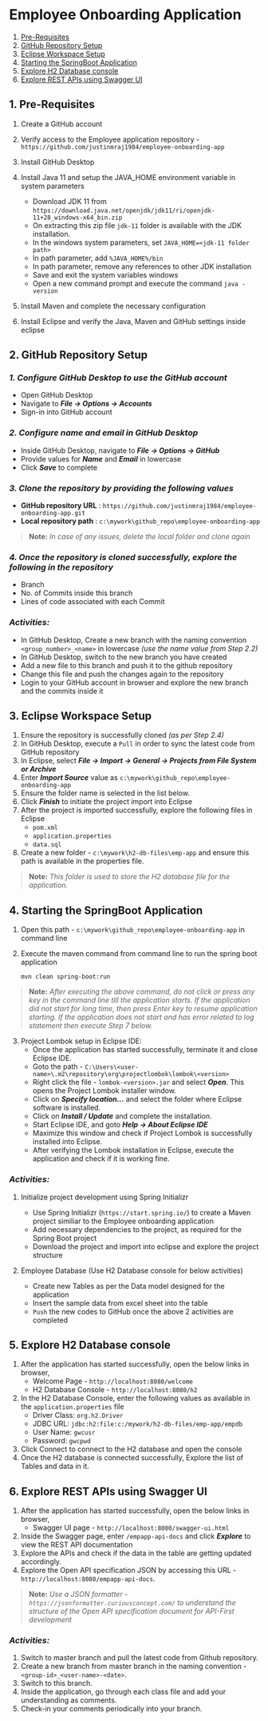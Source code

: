 # Employee Onboarding Application

1. [Pre-Requisites](#1-pre-requisites)
2. [GitHub Repository Setup](#2-github-repository-setup)
3. [Eclipse Workspace Setup](#3-eclipse-workspace-setup)
4. [Starting the SpringBoot Application](#4-starting-the-springboot-application)
5. [Explore H2 Database console](#5-explore-h2-database-console)
6. [Explore REST APIs using Swagger UI](#6-explore-rest-apis-using-swagger-ui)


## 1. Pre-Requisites
1. Create a GitHub account
2. Verify access to the Employee application repository - `https://github.com/justinmraj1984/employee-onboarding-app`
3. Install GitHub Desktop
4. Install Java 11 and setup the JAVA_HOME environment variable in system parameters
    - Download JDK 11 from `https://download.java.net/openjdk/jdk11/ri/openjdk-11+28_windows-x64_bin.zip`
    - On extracting this zip file `jdk-11` folder is available with the JDK installation.
    - In the windows system parameters, set `JAVA_HOME=<jdk-11 folder path>`
    - In path parameter, add `%JAVA_HOME%/bin`
    - In path parameter, remove any references to other JDK installation
    - Save and exit the system variables windows
    - Open a new command prompt and execute the command `java -version`

5. Install Maven and complete the necessary configuration
6. Install Eclipse and verify the Java, Maven and GitHub settings inside eclipse

## 2. GitHub Repository Setup
### _1. Configure GitHub Desktop to use the GitHub account_
  - Open GitHub Desktop
  - Navigate to ***File -> Options -> Accounts***
  - Sign-in into GitHub account

### _2. Configure name and email in GitHub Desktop_
  - Inside GitHub Desktop, navigate to ***File -> Options -> GitHub***
  - Provide values for ***Name*** and ***Email*** in lowercase
  - Click ***Save*** to complete

### _3. Clone the repository by providing the following values_
  - **GitHub repository URL** : `https://github.com/justinmraj1984/employee-onboarding-app.git`
  - **Local repository path** : `c:\mywork\github_repo\employee-onboarding-app`

> **Note:** 
> *In case of any issues, delete the local folder and clone again*

### _4. Once the repository is cloned successfully, explore the following in the repository_
- Branch
- No. of Commits inside this branch
- Lines of code associated with each Commit

### _Activities:_
- In GitHub Desktop, Create a new branch with the naming convention `<group_number>_<name>` in lowercase *(use the name value from Step 2.2)*
- In GitHub Desktop, switch to the new branch you have created
- Add a new file to this branch and push it to the github repository
- Change this file and push the changes again to the repository
- Login to your GitHub account in browser and explore the new branch and the commits inside it

## 3. Eclipse Workspace Setup
1. Ensure the repository is successfully cloned *(as per Step 2.4)*
2. In GitHub Desktop, execute a `Pull` in order to sync the latest code from GitHub repository
3. In Eclipse, select ***File -> Import -> General -> Projects from File System or Archive***
4. Enter ***Import Source*** value as `c:\mywork\github_repo\employee-onboarding-app`
5. Ensure the folder name is selected in the list below.
6. Click ***Finish*** to initiate the project import into Eclipse 
7. After the project is imported successfully, explore the following files in Eclipse
    - `pom.xml`
    - `application.properties`
    - `data.sql`
8. Create a new folder - `c:\mywork\h2-db-files\emp-app` and ensure this path is available in the properties file.

> **Note:** 
> *This folder is used to store the H2 database file for the application.*

## 4. Starting the SpringBoot Application
1. Open this path - `c:\mywork\github_repo\employee-onboarding-app` in command line
2. Execute the maven command from command line to run the spring boot application

    `mvn clean spring-boot:run`
> **Note:** 
> *After executing the above command, do not click or press any key in the command line till the application starts. If the application did not start for long time, then press Enter key to resume application starting.*
> *If the application does not start and has error related to log statement then execute Step 7 below.*
3. Project Lombok setup in Eclipse IDE:
    - Once the application has started successfully, terminate it and close Eclipse IDE.
    - Goto the path - `C:\Users\<user-name>\.m2\repository\org\projectlombok\lombok\<version>`
    - Right click the file - `lombok-<version>.jar` and select ***Open***. This opens the Project Lombok installer window.
    - Click on ***Specify location...*** and select the folder where Eclipse software is installed.
    - Click on ***Install / Update*** and complete the installation. 
    - Start Eclipse IDE, and goto ***Help -> About Eclipse IDE*** 
    - Maximize this window and check if Project Lombok is successfully installed into Eclipse.
    - After verifying the Lombok installation in Eclipse, execute the application and check if it is working fine.

### _Activities:_
1. Initialize project development using Spring Initializr
    - Use Spring Initializr (`https://start.spring.io/`) to create a Maven project similiar to the Employee onboarding application
    - Add necessary dependencies to the project, as required for the Spring Boot project
    - Download the project and import into eclipse and explore the project structure

2. Employee Database (Use H2 Database console for below activities)
    - Create new Tables as per the Data model designed for the application
    - Insert the sample data from excel sheet into the table
    - `Push` the new codes to GitHub once the above 2 activities are completed

## 5. Explore H2 Database console
1. After the application has started successfully, open the below links in browser,
    - Welcome Page - `http://localhost:8080/welcome`
    - H2 Database Console - `http://localhost:8080/h2`
2. In the H2 Database Console, enter the following values as available in the `application.properties` file
    - Driver Class: `org.h2.Driver`
    - JDBC URL: `jdbc:h2:file:c:/mywork/h2-db-files/emp-app/empdb`
    - User Name: `gwcusr`
    - Password: `gwcpwd`
3. Click Connect to connect to the H2 database and open the console
4. Once the H2 database is connected successfully, Explore the list of Tables and data in it.

## 6. Explore REST APIs using Swagger UI
1. After the application has started successfully, open the below links in browser,
    - Swagger UI page - `http://localhost:8080/swagger-ui.html`
2. Inside the Swagger page, enter `/empapp-api-docs` and click ***Explore*** to view the REST API documentation
3. Explore the APIs and check if the data in the table are getting updated accordingly.
4. Explore the Open API specification JSON by accessing this URL - `http://localhost:8080/empapp-api-docs`.

> **Note:** 
> *Use a JSON formatter - `https://jsonformatter.curiousconcept.com/` to understand the structure of the Open API specification document for API-First development*

### _Activities:_
1. Switch to master branch and pull the latest code from Github repository.
2. Create a new branch from master branch in the naming convention - `<group-id>_<user-name>-<date>`.
3. Switch to this branch.
4. Inside the application, go through each class file and add your understanding as comments.
5. Check-in your comments periodically into your branch.
